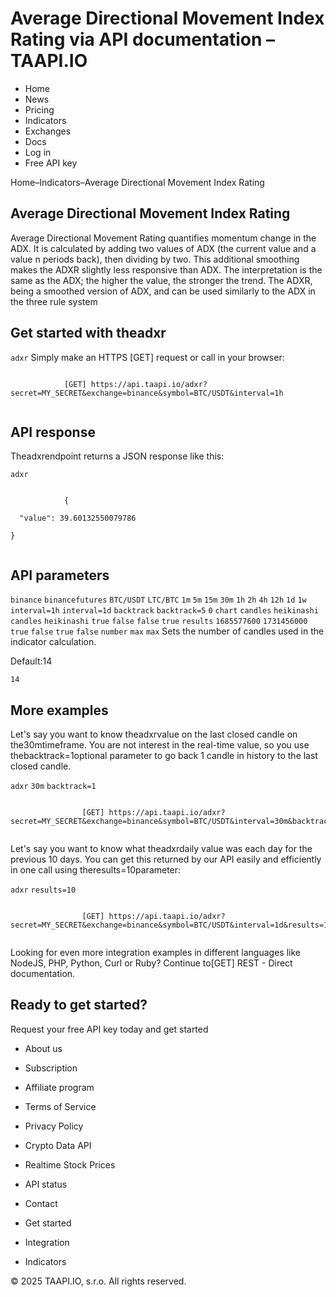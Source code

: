 # Average Directional Movement Index Rating via API documentation – TAAPI.IO

- Home
- News
- Pricing
- Indicators
- Exchanges
- Docs
- Log in
- Free API key

Home–Indicators–Average Directional Movement Index Rating


## Average Directional Movement Index Rating
Average Directional Movement Rating quantifies momentum change in the ADX. It is calculated by adding two values of ADX (the current value and a value n periods back), then dividing by two. This additional smoothing makes the ADXR slightly less responsive than ADX. The interpretation is the same as the ADX; the higher the value, the stronger the trend. The ADXR, being a smoothed version of ADX, and can be used similarly to the ADX in the three rule system


## Get started with theadxr
`adxr` Simply make an HTTPS [GET] request or call in your browser:


```

			[GET] https://api.taapi.io/adxr?secret=MY_SECRET&exchange=binance&symbol=BTC/USDT&interval=1h
		
```

## API response
Theadxrendpoint returns a JSON response like this:

`adxr` 
```

			{
  "value": 39.60132550079786
}
		
```

## API parameters
`binance` `binancefutures` `BTC/USDT` `LTC/BTC` `1m` `5m` `15m` `30m` `1h` `2h` `4h` `12h` `1d` `1w` `interval=1h` `interval=1d` `backtrack` `backtrack=5` `0` `chart` `candles` `heikinashi` `candles` `heikinashi` `true` `false` `false` `true` `results` `1685577600` `1731456000` `true` `false` `true` `false` `number` `max` `max` Sets the number of candles used in the indicator calculation.

Default:14

`14` 
## More examples
Let's say you want to know theadxrvalue on the last closed candle on the30mtimeframe. You are not interest in the real-time value, so you use thebacktrack=1optional parameter to go back 1 candle in history to the last closed candle.

`adxr` `30m` `backtrack=1` 
```

				[GET] https://api.taapi.io/adxr?secret=MY_SECRET&exchange=binance&symbol=BTC/USDT&interval=30m&backtrack=1
			
```
Let's say you want to know what theadxrdaily value was each day for the previous 10 days. You can get this returned by our API easily and efficiently in one call using theresults=10parameter:

`adxr` `results=10` 
```

				[GET] https://api.taapi.io/adxr?secret=MY_SECRET&exchange=binance&symbol=BTC/USDT&interval=1d&results=10
			
```
Looking for even more integration examples in different languages like NodeJS, PHP, Python, Curl or Ruby? Continue to[GET] REST - Direct documentation.


## Ready to get started?
Request your free API key today and get started

- About us
- Subscription
- Affiliate program
- Terms of Service
- Privacy Policy
- Crypto Data API
- Realtime Stock Prices
- API status
- Contact

- Get started
- Integration
- Indicators

© 2025 TAAPI.IO, s.r.o. All rights reserved.

